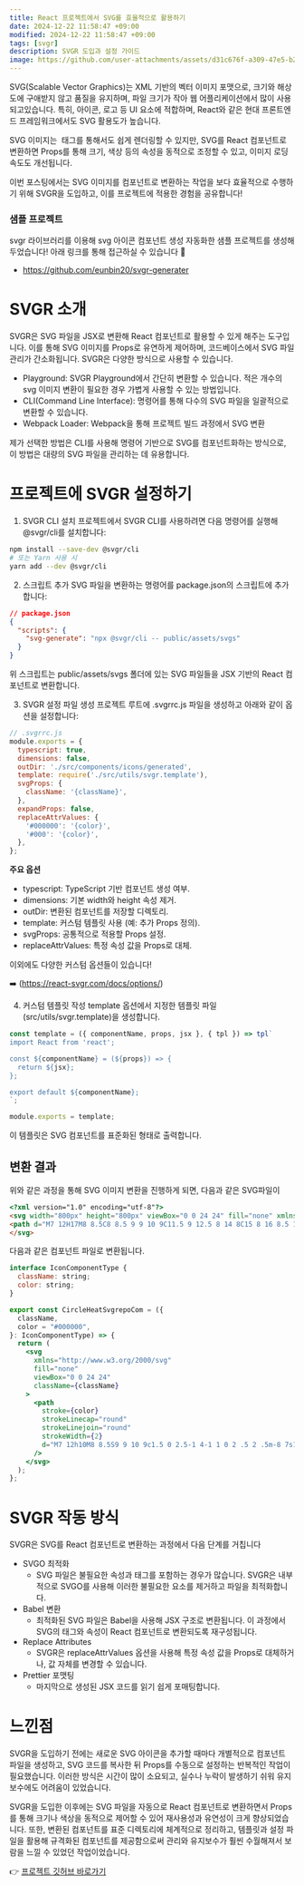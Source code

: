 ```yaml
---
title: React 프로젝트에서 SVG를 효율적으로 활용하기
date: 2024-12-22 11:58:47 +09:00
modified: 2024-12-22 11:58:47 +09:00
tags: [svgr]
description: SVGR 도입과 설정 가이드
image: https://github.com/user-attachments/assets/d31c676f-a309-47e5-b2c0-67c221749989
---
```

SVG(Scalable Vector Graphics)는 XML 기반의 벡터 이미지 포맷으로, 크기와 해상도에 구애받지 않고 품질을 유지하며, 파일 크기가 작아 웹 어플리케이션에서 많이 사용되고있습니다. 특히, 아이콘, 로고 등 UI 요소에 적합하며, React와 같은 현대 프론트엔드 프레임워크에서도 SVG 활용도가 높습니다.

SVG 이미지는 <img> 태그를 통해서도 쉽게 렌더링할 수 있지만, SVG를 React 컴포넌트로 변환하면 Props를 통해 크기, 색상 등의 속성을 동적으로 조정할 수 있고, 이미지 로딩 속도도 개선됩니다. 

이번 포스팅에서는 SVG 이미지를 컴포넌트로 변환하는 작업을 보다 효율적으로 수행하기 위해 SVGR을 도입하고, 이를 프로젝트에 적용한 경험을 공유합니다!


### 샘플 프로젝트
svgr 라이브러리를 이용해 svg 아이콘 컴포넌트 생성 자동화한 샘플 프로젝트를 생성해두었습니다! 아래 링크를 통해 접근하실 수 있습니다 🙂

- https://github.com/eunbin20/svgr-generater

# SVGR 소개
SVGR은 SVG 파일을 JSX로 변환해 React 컴포넌트로 활용할 수 있게 해주는 도구입니다. 
이를 통해 SVG 이미지를 Props로 유연하게 제어하며, 코드베이스에서 SVG 파일 관리가 간소화됩니다. SVGR은 다양한 방식으로 사용할 수 있습니다.

- Playground: SVGR Playground에서 간단히 변환할 수 있습니다. 적은 개수의 svg 이미지 변환이 필요한 경우 가볍게 사용할 수 있는 방법입니다.
- CLI(Command Line Interface): 명령어를 통해 다수의 SVG 파일을 일괄적으로 변환할 수 있습니다.
- Webpack Loader: Webpack을 통해 프로젝트 빌드 과정에서 SVG 변환

제가 선택한 방법은 CLI를 사용해 명령어 기반으로 SVG를 컴포넌트화하는 방식으로, 이 방법은 대량의 SVG 파일을 관리하는 데 유용합니다.

# 프로젝트에 SVGR 설정하기
1. SVGR CLI 설치
프로젝트에서 SVGR CLI를 사용하려면 다음 명령어를 실행해 @svgr/cli를 설치합니다:

```bash
npm install --save-dev @svgr/cli
# 또는 Yarn 사용 시
yarn add --dev @svgr/cli
```

2. 스크립트 추가
SVG 파일을 변환하는 명령어를 package.json의 스크립트에 추가합니다:

```json
// package.json
{
  "scripts": {
    "svg-generate": "npx @svgr/cli -- public/assets/svgs"
  }
}
```

위 스크립트는 public/assets/svgs 폴더에 있는 SVG 파일들을 JSX 기반의 React 컴포넌트로 변환합니다.

3. SVGR 설정 파일 생성
프로젝트 루트에 .svgrrc.js 파일을 생성하고 아래와 같이 옵션을 설정합니다:

```jsx
// .svgrrc.js
module.exports = {
  typescript: true,
  dimensions: false,
  outDir: './src/components/icons/generated',
  template: require('./src/utils/svgr.template'),
  svgProps: {
    className: '{className}',
  },
  expandProps: false,
  replaceAttrValues: {
    '#000000': '{color}',
    '#000': '{color}',
  },
};
```
**주요 옵션**

- typescript: TypeScript 기반 컴포넌트 생성 여부.
- dimensions: 기본 width와 height 속성 제거.
- outDir: 변환된 컴포넌트를 저장할 디렉토리.
- template: 커스텀 템플릿 사용 (예: 추가 Props 정의).
- svgProps: 공통적으로 적용할 Props 설정.
- replaceAttrValues: 특정 속성 값을 Props로 대체.

이외에도 다양한 커스텀 옵션들이 있습니다!

➡️ (https://react-svgr.com/docs/options/)


4. 커스텀 템플릿 작성
template 옵션에서 지정한 템플릿 파일(src/utils/svgr.template)을 생성합니다. 


```jsx
const template = ({ componentName, props, jsx }, { tpl }) => tpl`
import React from 'react';

const ${componentName} = (${props}) => {
  return ${jsx};
};

export default ${componentName};
`;

module.exports = template;
```

이 템플릿은 SVG 컴포넌트를 표준화된 형태로 출력합니다.

## 변환 결과
위와 같은 과정을 통해 SVG 이미지 변환을 진행하게 되면, 다음과 같은 SVG파일이
```html
<?xml version="1.0" encoding="utf-8"?>
<svg width="800px" height="800px" viewBox="0 0 24 24" fill="none" xmlns="http://www.w3.org/2000/svg">
<path d="M7 12H17M8 8.5C8 8.5 9 9 10 9C11.5 9 12.5 8 14 8C15 8 16 8.5 16 8.5M8 15.5C8 15.5 9 16 10 16C11.5 16 12.5 15 14 15C15 15 16 15.5 16 15.5M21 12C21 16.9706 16.9706 21 12 21C7.02944 21 3 16.9706 3 12C3 7.02944 7.02944 3 12 3C16.9706 3 21 7.02944 21 12Z" stroke="#000000" stroke-width="2" stroke-linecap="round" stroke-linejoin="round"/>
</svg>
```
다음과 같은 컴포넌트 파일로 변환됩니다.
```jsx 
interface IconComponentType {
  className: string;
  color: string;
}

export const CircleHeatSvgrepoCom = ({
  className,
  color = "#000000",
}: IconComponentType) => {
  return (
    <svg
      xmlns="http://www.w3.org/2000/svg"
      fill="none"
      viewBox="0 0 24 24"
      className={className}
    >
      <path
        stroke={color}
        strokeLinecap="round"
        strokeLinejoin="round"
        strokeWidth={2}
        d="M7 12h10M8 8.5S9 9 10 9c1.5 0 2.5-1 4-1 1 0 2 .5 2 .5m-8 7s1 .5 2 .5c1.5 0 2.5-1 4-1 1 0 2 .5 2 .5m5-3.5a9 9 0 1 1-18 0 9 9 0 0 1 18 0"
      />
    </svg>
  );
};
```


# SVGR 작동 방식
SVGR은 SVG를 React 컴포넌트로 변환하는 과정에서 다음 단계를 거칩니다

- SVGO 최적화
  - SVG 파일은 불필요한 속성과 태그를 포함하는 경우가 많습니다. SVGR은 내부적으로 SVGO를 사용해 이러한 불필요한 요소를 제거하고 파일을 최적화합니다.
- Babel 변환
  - 최적화된 SVG 파일은 Babel을 사용해 JSX 구조로 변환됩니다. 이 과정에서 SVG의 태그와 속성이 React 컴포넌트로 변환되도록 재구성됩니다.
- Replace Attributes
  - SVGR은 replaceAttrValues 옵션을 사용해 특정 속성 값을 Props로 대체하거나, 값 자체를 변경할 수 있습니다.
- Prettier 포맷팅
  - 마지막으로 생성된 JSX 코드를 읽기 쉽게 포매팅합니다.


# 느낀점

SVGR을 도입하기 전에는 새로운 SVG 아이콘을 추가할 때마다 개별적으로 컴포넌트 파일을 생성하고, SVG 코드를 복사한 뒤 Props를 수동으로 설정하는 반복적인 작업이 필요했습니다. 이러한 방식은 시간이 많이 소요되고, 실수나 누락이 발생하기 쉬워 유지보수에도 어려움이 있었습니다.

SVGR을 도입한 이후에는 SVG 파일을 자동으로 React 컴포넌트로 변환하면서 Props를 통해 크기나 색상을 동적으로 제어할 수 있어 재사용성과 유연성이 크게 향상되었습니다. 또한, 변환된 컴포넌트를 표준 디렉토리에 체계적으로 정리하고, 템플릿과 설정 파일을 활용해 규격화된 컴포넌트를 제공함으로써 관리와 유지보수가 훨씬 수월해져서 보람을 느낄 수 있었던 작업이었습니다.


👉 [프로젝트 깃허브 바로가기](https://github.com/eunbin20/svgr-generater)